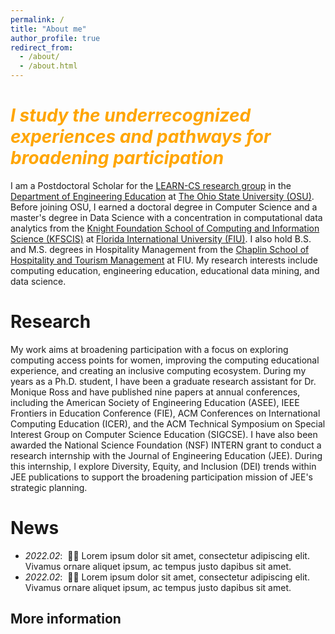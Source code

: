 ```yaml
---
permalink: /
title: "About me"
author_profile: true
redirect_from: 
  - /about/
  - /about.html
---
```


<span style="color:orange"> *I study the underrecognized experiences and pathways for broadening participation*</span>
=====
I am a Postdoctoral Scholar for the [LEARN-CS research group](https://moniqueross.com) in the [Department of Engineering Education](https://eed.osu.edu/) at [The Ohio State University (OSU)](https://www.osu.edu). Before joining OSU, I earned a doctoral degree in Computer Science and a master's degree in Data Science with a concentration in computational data analytics from the [Knight Foundation School of Computing and Information Science (KFSCIS)](https://www.cis.fiu.edu) at [Florida International University (FIU)](https://www.fiu.edu). I also hold B.S. and M.S. degrees in Hospitality Management from the [Chaplin School of Hospitality and Tourism Management](https://hospitality.fiu.edu/) at FIU. My research interests include computing education, engineering education, educational data mining, and data science. 
    
Research
======
My work aims at broadening participation with a focus on exploring computing access points for women, improving the computing educational experience, and creating an inclusive computing ecosystem. During my years as a Ph.D. student, I have been a graduate research assistant for Dr. Monique Ross and have published nine papers at annual conferences, including the American Society of Engineering Education (ASEE), IEEE Frontiers in Education Conference (FIE), ACM Conferences on International Computing Education (ICER), and the ACM Technical Symposium on Special Interest Group on Computer Science Education (SIGCSE). I have also been awarded the National Science Foundation (NSF) INTERN grant to conduct a research internship with the Journal of Engineering Education (JEE). During this internship, I explore Diversity, Equity, and Inclusion (DEI) trends within JEE publications to support the broadening participation mission of JEE's strategic planning.

News
======
- *2022.02*: &nbsp;🎉🎉 Lorem ipsum dolor sit amet, consectetur adipiscing elit. Vivamus ornare aliquet ipsum, ac tempus justo dapibus sit amet. 
- *2022.02*: &nbsp;🎉🎉 Lorem ipsum dolor sit amet, consectetur adipiscing elit. Vivamus ornare aliquet ipsum, ac tempus justo dapibus sit amet. 

More information
------

